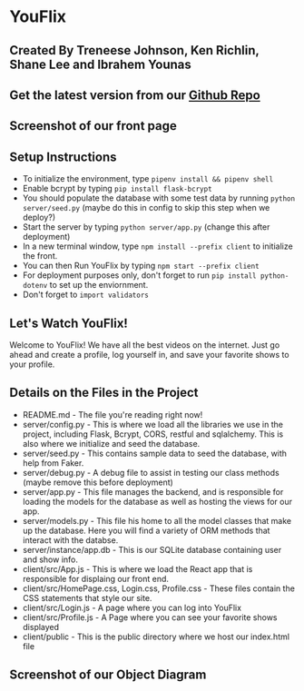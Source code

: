 # YouFlix

## Created By Treneese Johnson, Ken Richlin, Shane Lee and Ibrahem Younas

## Get the latest version from our [Github Repo](https://github.com/Treneese/YouFlix)

## Screenshot of our front page

## Setup Instructions

- To initialize the environment, type `pipenv install && pipenv shell`
- Enable bcrypt by typing `pip install flask-bcrypt`
- You should populate the database with some test data by running `python server/seed.py` (maybe do this in config to skip this step when we deploy?)
- Start the server by typing `python server/app.py` (change this after deployment)
- In a new terminal window, type `npm install --prefix client` to initialize the front.
- You can then Run YouFlix by typing `npm start --prefix client`
- For deployment purposes only, don't forget to run `pip install python-dotenv` to set up the enviornment.
- Don't forget to `import validators`

## Let's Watch YouFlix!

Welcome to YouFlix!  We have all the best videos on the internet.  Just go ahead and create a profile, log yourself in, and save your favorite shows to your profile.  

## Details on the Files in the Project

- README.md - The file you're reading right now!
- server/config.py - This is where we load all the libraries we use in the project, including Flask, Bcrypt, CORS, restful and sqlalchemy.  This is also where we initialize and seed the database.
- server/seed.py - This contains sample data to seed the database, with help from Faker.
- server/debug.py - A debug file to assist in testing our class methods (maybe remove this before deployment)
- server/app.py - This file manages the backend, and is responsible for loading the models for the database as well as hosting the views for our app.
- server/models.py - This file his home to all the model classes that make up the database.  Here you will find a variety of ORM methods that interact with the databse.
- server/instance/app.db - This is our SQLite database containing user and show info.
- client/src/App.js - This is where we load the React app that is responsible for displaing our front end.
- client/src/HomePage.css, Login.css, Profile.css - These files contain the CSS statements that style our site.
- client/src/Login.js - A page where you can log into YouFlix
- client/src/Profile.js - A Page where you can see your favorite shows displayed
- client/public - This is the public directory where we host our index.html file

## Screenshot of our Object Diagram

